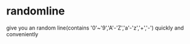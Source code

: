 # randomline
give you an random line(contains '0'~'9','A'-'Z','a'-'z','+','-') quickly and conveniently
